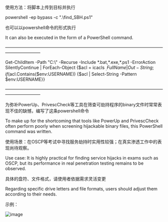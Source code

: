 使用方法：将脚本上传到目标并执行

powershell -ep bypass -c ".\find_SBH.ps1"

也可以以powershell命令的形式执行

It can also be executed in the form of a PowerShell command.

————————————————————————————————————————————

Get-ChildItem -Path "C:\\" -Recurse -Include \*.bat,\*.exe,\*.ps1 -ErrorAction SilentlyContinue | ForEach-Object {$acl = icacls $_.FullName | Out-String; if ($acl.Contains($env:USERNAME)) {$acl | Select-String -Pattern $env:USERNAME}}

————————————————————————————————————————————

为弥补PowerUp、PrivescCheck等工具在筛查可劫持程序的binary文件时常常表现不佳的缺憾，编写了这条powershell命令

To make up for the shortcoming that tools like PowerUp and PrivescCheck often perform poorly when screening hijackable binary files, this PowerShell command was written.

使用场景：在OSCP等考试中寻找服务劫持时实用性较强；在真实渗透工作中的表现尚待观察。

Use case: It is highly practical for finding service hijacks in exams such as OSCP, but its performance in real penetration testing remains to be observed.

具体的盘符、文件格式，请使用者依据需求灵活变更

Regarding specific drive letters and file formats, users should adjust them according to their needs.

示例：

![image](https://github.com/SiennaSkies/Service-Binary-Hijacking-Finder/assets/105592340/ef56d799-82e0-4c1a-b710-28e44701f011)
